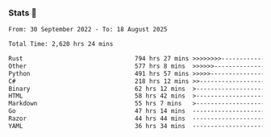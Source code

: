 ### Stats 👋
<!--START_SECTION:waka-->

```txt
From: 30 September 2022 - To: 18 August 2025

Total Time: 2,620 hrs 24 mins

Rust                               794 hrs 27 mins >>>>>>>>-----------------   30.32 %
Other                              577 hrs 8 mins  >>>>>>-------------------   22.02 %
Python                             491 hrs 57 mins >>>>>--------------------   18.77 %
C#                                 218 hrs 12 mins >>-----------------------   08.33 %
Binary                             62 hrs 12 mins  >------------------------   02.37 %
HTML                               58 hrs 42 mins  >------------------------   02.24 %
Markdown                           55 hrs 7 mins   >------------------------   02.10 %
Go                                 47 hrs 14 mins  -------------------------   01.80 %
Razor                              44 hrs 44 mins  -------------------------   01.71 %
YAML                               36 hrs 34 mins  -------------------------   01.40 %
```

<!--END_SECTION:waka-->

<!--
**buhaytza2005/buhaytza2005** is a ✨ _special_ ✨ repository because its `README.md` (this file) appears on your GitHub profile.

Here are some ideas to get you started:

- 🔭 I’m currently working on ...
- 🌱 I’m currently learning ...
- 👯 I’m looking to collaborate on ...
- 🤔 I’m looking for help with ...
- 💬 Ask me about ...
- 📫 How to reach me: ...
- 😄 Pronouns: ...
- ⚡ Fun fact: ...
-->


